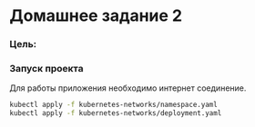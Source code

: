 # Домашнее задание 2


### Цель:

### Запуск проекта

Для работы приложения необходимо интернет соединение.

```bash
kubectl apply -f kubernetes-networks/namespace.yaml
kubectl apply -f kubernetes-networks/deployment.yaml
```